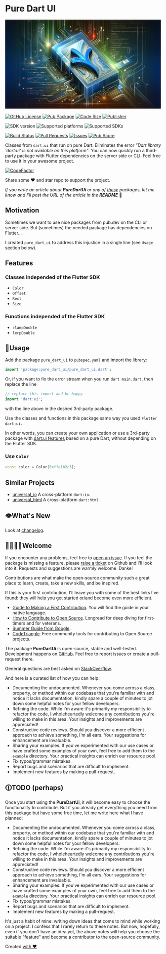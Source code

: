 # Pure Dart UI

![Cover - Pure Dart UI](https://raw.githubusercontent.com/signmotion/pure_dart_ui/master/images/cover.webp)

[![GitHub License](https://img.shields.io/badge/license-MIT-blue.svg)](https://opensource.org/licenses/MIT)
[![Pub Package](https://img.shields.io/pub/v/pure_dart_ui.svg?logo=dart&logoColor=00b9fc&color=blue)](https://pub.dartlang.org/packages/pure_dart_ui)
[![Code Size](https://img.shields.io/github/languages/code-size/signmotion/pure_dart_ui?logo=github&logoColor=white)](https://github.com/signmotion/pure_dart_ui)
[![Publisher](https://img.shields.io/pub/publisher/pure_dart_ui)](https://pub.dev/publishers/syrokomskyi.com)

![SDK version](https://badgen.net/pub/sdk-version/pure_dart_ui)
![Supported platforms](https://badgen.net/pub/flutter-platform/pure_dart_ui)
![Supported SDKs](https://badgen.net/pub/dart-platform/pure_dart_ui)

[![Build Status](https://img.shields.io/github/actions/workflow/status/signmotion/pure_dart_ui/dart-ci.yml?logo=github-actions&logoColor=white)](https://github.com/signmotion/pure_dart_ui/actions)
[![Pull Requests](https://img.shields.io/github/issues-pr/signmotion/pure_dart_ui?logo=github&logoColor=white)](https://github.com/signmotion/pure_dart_ui/pulls)
[![Issues](https://img.shields.io/github/issues/signmotion/pure_dart_ui?logo=github&logoColor=white)](https://github.com/signmotion/pure_dart_ui/issues)
[![Pub Score](https://img.shields.io/pub/points/pure_dart_ui?logo=dart&logoColor=00b9fc)](https://pub.dev/packages/pure_dart_ui/score)

Classes from `dart:ui` that run on pure Dart.
Eliminates the error _"Dart library 'dart:ui' is not available on this platform"_.
You can now quickly run a third-party package with Flutter dependencies on the server side or CLI.
Feel free to use it in your awesome project.

[![CodeFactor](https://codefactor.io/repository/github/signmotion/pure_dart_ui/badge)](https://codefactor.io/repository/github/signmotion/pure_dart_ui)

Share some ❤️ and star repo to support the project.

_If you write an article about **PureDartUi** or any of [these](https://pub.dev/packages?q=publisher%3Asyrokomskyi.com&sort=updated) packages, let me know and I'll post the URL of the article in the **README**_ 🤝

## Motivation

Sometimes we want to use nice packages from pub.dev on the CLI or server side.
But (sometimes) the needed package has dependencies on Flutter...

I created `pure_dart_ui` to address this injustice in a single line (see `Usage` section below).

## Features

### Classes independed of the Flutter SDK

- `Color`
- `Offset`
- `Rect`
- `Size`

### Functions independed of the Flutter SDK

- `clampDouble`
- `lerpDouble`

## 🚀Usage

Add the package `pure_dart_ui` to `pubspec.yaml` and import the library:

```dart
import 'package:pure_dart_ui/pure_dart_ui.dart';
```

Or, if you want to fix the error stream when you run `dart main.dart`, then replace the line

```dart
// replace this import and be happy
import 'dart:ui';
```

with the line above in the desired 3rd-party package.

Use the classes and functions in this package same way you used `Flutter dart:ui`.

In other words, you can create your own application or use a 3rd-party package with [dart:ui features](https://api.flutter.dev/flutter/dart-ui/dart-ui-library.html) based on a pure Dart, without depending on the Flutter SDK.

### Use `Color`

```dart
const color = Color(0xffa1b2c3);
```

## Similar Projects

- [universal_io](https://pub.dev/packages/universal_io)
  A cross-platform `dart:io`.
- [universal_html](https://pub.dev/packages/universal_html)
  A cross-platform `dart:html`.

## 👁️What's New

Look at [changelog](https://pub.dev/packages/pure_dart_ui/changelog).

## 🙋‍♀️🙋‍♂️Welcome

If you encounter any problems, feel free to [open an issue](https://github.com/signmotion/pure_dart_ui/issues). If you feel the package is missing a feature, please [raise a ticket](https://github.com/signmotion/pure_dart_ui/issues) on Github and I'll look into it. Requests and suggestions are warmly welcome. Danke!

Contributions are what make the open-source community such a great place to learn, create, take a new skills, and be inspired.

If this is your first contribution, I'll leave you with some of the best links I've found: they will help you get started or/and become even more efficient.

- [Guide to Making a First Contribution](https://github.com/firstcontributions/first-contributions). You will find the guide in your native language.
- [How to Contribute to Open Source](https://opensource.guide/how-to-contribute). Longread for deep diving for first-timers and for veterans.
- [Summer Guide from Google](https://youtu.be/qGTQ7dEZXZc).
- [CodeTriangle](https://codetriage.com). Free community tools for contributing to Open Source projects.

The package **PureDartUi** is open-source, stable and well-tested. Development happens on
[GitHub](https://github.com/signmotion/pure_dart_ui). Feel free to report issues
or create a pull-request there.

General questions are best asked on
[StackOverflow](https://stackoverflow.com/questions/tagged/pure_dart_ui).

And here is a curated list of how you can help:

- Documenting the undocumented. Whenever you come across a class, property, or method within our codebase that you're familiar with and notice it lacks documentation, kindly spare a couple of minutes to jot down some helpful notes for your fellow developers.
- Refining the code. While I'm aware it's primarily my responsibility to refactor the code, I wholeheartedly welcome any contributions you're willing to make in this area. Your insights and improvements are appreciated!
- Constructive code reviews. Should you discover a more efficient approach to achieve something, I'm all ears. Your suggestions for enhancement are invaluable.
- Sharing your examples. If you've experimented with our use cases or have crafted some examples of your own, feel free to add them to the `example` directory. Your practical insights can enrich our resource pool.
- Fix typos/grammar mistakes.
- Report bugs and scenarios that are difficult to implement.
- Implement new features by making a pull-request.

## 🕧TODO (perhaps)

Once you start using the **PureDartUi**, it will become easy to choose the functionality to contribute. But if you already get everything you need from this package but have some free time, let me write here what I have planned:

- Documenting the undocumented. Whenever you come across a class, property, or method within our codebase that you're familiar with and notice it lacks documentation, kindly spare a couple of minutes to jot down some helpful notes for your fellow developers.
- Refining the code. While I'm aware it's primarily my responsibility to refactor the code, I wholeheartedly welcome any contributions you're willing to make in this area. Your insights and improvements are appreciated!
- Constructive code reviews. Should you discover a more efficient approach to achieve something, I'm all ears. Your suggestions for enhancement are invaluable.
- Sharing your examples. If you've experimented with our use cases or have crafted some examples of your own, feel free to add them to the `example` directory. Your practical insights can enrich our resource pool.
- Fix typos/grammar mistakes.
- Report bugs and scenarios that are difficult to implement.
- Implement new features by making a pull-request.

It's just a habit of mine: writing down ideas that come to mind while working on a project. I confess that I rarely return to these notes. But now, hopefully, even if you don't have an idea yet, the above notes will help you choose the suitable "feature" and become a contributor to the open-source community.

Created [with ❤️](https://syrokomskyi.com)
